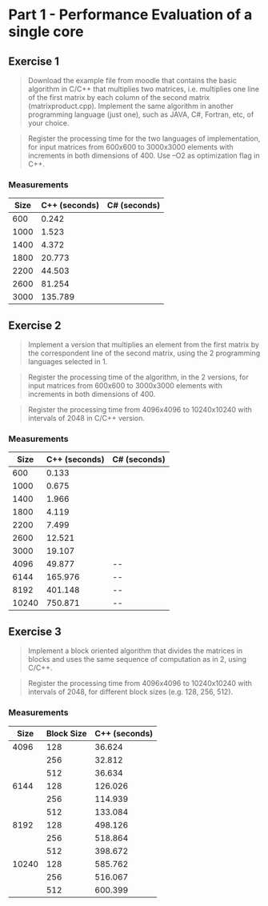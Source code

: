 # Part 1 - Performance Evaluation of a single core

## Exercise 1

>Download the example file from moodle that contains the basic algorithm in C/C++ that multiplies two matrices, i.e. multiplies one line of the first matrix by each column of the second matrix (matrixproduct.cpp). Implement the same algorithm in another programming language (just one), such as JAVA, C#, Fortran, etc, of your choice.

>Register the processing time for the two languages of implementation, for input matrices from 600x600 to 3000x3000 elements with increments in both dimensions of 400. Use –O2 as optimization flag in C++.

### Measurements

| Size | C++ (seconds) | C# (seconds)     |
| ---- | ------------- | ---------------- |
| 600  |    0.242      |                  |
| 1000 |    1.523      |                  |
| 1400 |    4.372      |                  |
| 1800 |    20.773     |                  |
| 2200 |    44.503     |                  |
| 2600 |    81.254     |                  |
| 3000 |    135.789    |                  |

## Exercise 2

>Implement a version that multiplies an element from the first matrix by the correspondent line of the second matrix, using the 2 programming languages selected in 1.

>Register the processing time of the algorithm, in the 2 versions, for input matrices from 600x600 to 3000x3000 elements with increments in both dimensions of 400.

>Register the processing time from 4096x4096 to 10240x10240 with intervals of 2048 in C/C++ version.

### Measurements

| Size | C++ (seconds) | C# (seconds)     |
| ---- | ------------- | ---------------- |
| 600  |     0.133     |                  |
| 1000 |     0.675     |                  |
| 1400 |     1.966     |                  |
| 1800 |     4.119     |                  |
| 2200 |     7.499     |                  |
| 2600 |     12.521    |                  |
| 3000 |     19.107    |                  |
| 4096 |     49.877    |        --        |
| 6144 |     165.976   |        --        |
| 8192 |     401.148   |        --        |
| 10240|     750.871   |        --        |

## Exercise 3

>Implement a block oriented algorithm that divides the matrices in blocks and uses the same sequence of computation as in 2, using C/C++.

>Register the processing time from 4096x4096 to 10240x10240 with intervals of 2048, for different block sizes (e.g. 128, 256, 512).

### Measurements

| Size   | Block Size | C++ (seconds) |
| ------ | ---------- | ------------- |
| 4096   | 128        |     36.624    |
|        | 256        |     32.812    |
|        | 512        |     36.634    |
| 6144   | 128        |     126.026   |
|        | 256        |     114.939   |
|        | 512        |     133.084   |
| 8192   | 128        |     498.126   |
|        | 256        |     518.864   |
|        | 512        |     398.672   |
| 10240  | 128        |     585.762   |
|        | 256        |     516.067   |
|        | 512        |     600.399   |
